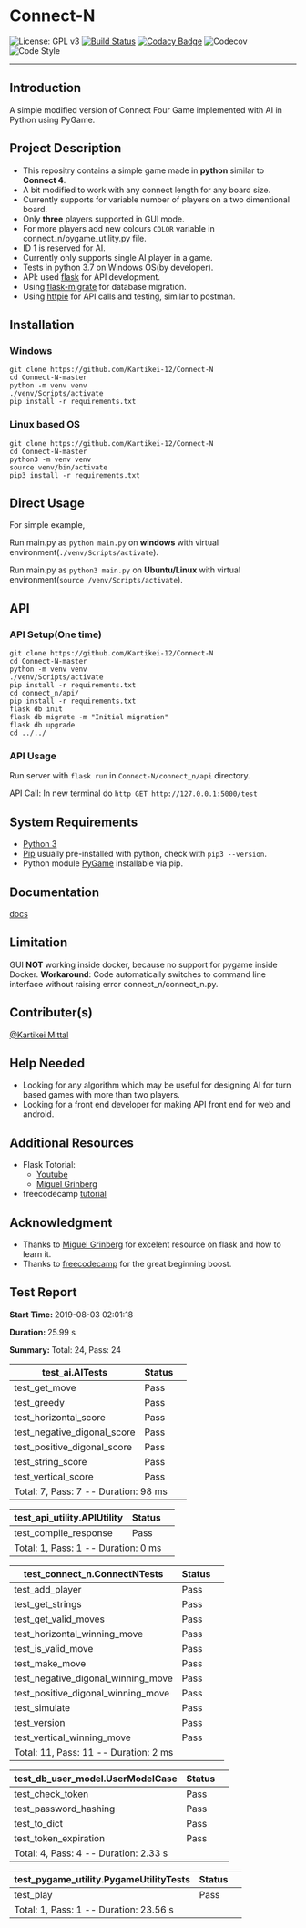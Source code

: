 # Connect-N

![License: GPL v3](https://img.shields.io/badge/License-GPLv3-blue.svg)
[![Build Status](https://travis-ci.org/Kartikei-12/Connect-N.svg?branch=master)](https://travis-ci.org/Kartikei-12/Connect-N)
[![Codacy Badge](https://api.codacy.com/project/badge/Grade/4a053ff3c19247958b88183242723d23)](https://www.codacy.com/app/Kartikei-12/Connect-N?utm_source=github.com&amp;utm_medium=referral&amp;utm_content=Kartikei-12/Connect-N&amp;utm_campaign=Badge_Grade)
![Codecov](https://img.shields.io/codecov/c/github/Kartikei-12/Connect-N.svg)
![Code Style](https://img.shields.io/badge/code%20style-black-000000.svg)
<hr>

## Introduction

A simple modified version of Connect Four Game implemented with AI in Python using PyGame.

## Project Description

*  This repositry contains a simple game made in **python** similar to **Connect 4**.
*  A bit modified to work with any connect length for any board size.
*  Currently supports for variable number of players on a two dimentional board.
*  Only **three** players supported in GUI mode.
*  For more players add new colours `COLOR` variable in connect_n/pygame_utility.py file.
*  ID 1 is reserved for AI.
*  Currently only supports single AI player in a game.
*  Tests in python 3.7 on Windows OS(by developer).
*  API: used [flask](http://flask.pocoo.org/) for API development.
*  Using [flask-migrate](https://pypi.org/project/Flask-Migrate/) for database migration.
*  Using [httpie](https://pypi.org/project/httpie/) for API calls and testing, similar to postman.

## Installation

### Windows

    git clone https://github.com/Kartikei-12/Connect-N
    cd Connect-N-master
    python -m venv venv
    ./venv/Scripts/activate
    pip install -r requirements.txt

### Linux based OS

    git clone https://github.com/Kartikei-12/Connect-N
    cd Connect-N-master
    python3 -m venv venv
    source venv/bin/activate
    pip3 install -r requirements.txt

## Direct Usage

For simple example,

Run main.py as `python main.py` on **windows** with virtual environment(`./venv/Scripts/activate`).

Run main.py as `python3 main.py` on **Ubuntu/Linux** with virtual environment(`source /venv/Scripts/activate`).

## API

### API Setup(One time)

    git clone https://github.com/Kartikei-12/Connect-N
    cd Connect-N-master
    python -m venv venv
    ./venv/Scripts/activate
    pip install -r requirements.txt
    cd connect_n/api/
    pip install -r requirements.txt
    flask db init
    flask db migrate -m "Initial migration"
    flask db upgrade
    cd ../../

### API Usage

Run server with `flask run` in `Connect-N/connect_n/api` directory.

API Call: In new terminal do `http GET http://127.0.0.1:5000/test`

## System Requirements

*  [Python 3](https://www.python.org/)
*  [Pip](https://pypi.org/) usually pre-installed with python, check with `pip3 --version`.
*  Python module [PyGame](https://pypi.org/project/pygame/) installable via pip.

## Documentation

[docs](https://kartikei-12.github.io/Connect-N/html/index.html)

## Limitation

GUI **NOT** working inside docker, because no support for pygame inside Docker.
**Workaround**: Code automatically switches to command line interface without raising error connect_n/connect_n.py.

## Contributer(s)

[@Kartikei Mittal](https://github.com/Kartikei-12)

## Help Needed

* Looking for any algorithm which may be useful for designing AI for turn based games with more than two players.
* Looking for a front end developer for making API front end for web and android.

## Additional Resources

* Flask Totorial:
  * [Youtube](https://www.youtube.com/watch?v=Z1RJmh_OqeA)
  * [Miguel Grinberg](https://blog.miguelgrinberg.com/post/the-flask-mega-tutorial-part-i-hello-world)
* freecodecamp [tutorial](https://www.youtube.com/watch?v=8392NJjj8s0)

## Acknowledgment

*  Thanks to [Miguel Grinberg](https://github.com/miguelgrinberg) for excelent resource on flask and how to learn it.
*  Thanks to [freecodecamp](https://www.freecodecamp.org/) for the great beginning boost.




<!DOCTYPE html>
<html>
<head>
    <title>Test Report</title>
    <meta charset="utf-8">
    <meta name="viewport" content="width=device-width, initial-scale=1.0">
    <link rel="stylesheet" href="https://maxcdn.bootstrapcdn.com/bootstrap/3.3.6/css/bootstrap.min.css" integrity="sha384-1q8mTJOASx8j1Au+a5WDVnPi2lkFfwwEAa8hDDdjZlpLegxhjVME1fgjWPGmkzs7" crossorigin="anonymous">
</head>
<body>
    <div class="container">
        <div class="row">
            <div class="col-xs-12">
                <h2 class="text-capitalize">Test Report</h2>
                <p class='attribute'><strong>Start Time: </strong>2019-08-03 02:01:18</p>
                <p class='attribute'><strong>Duration: </strong>25.99 s</p>
                <p class='attribute'><strong>Summary: </strong>Total: 24, Pass: 24</p>
            </div>
        </div>
        <div class="row">
            <div class="col-xs-12 col-sm-10 col-md-10">
                <table class='table table-hover table-responsive'>
                    <thead>
                        <tr>
                            <th>test_ai.AITests</th>
                            <th>Status</th>
                            <th></th>
                        </tr>
                    </thead>
                    <tbody>
                        <tr class='success'>
                            <td class="col-xs-10">test_get_move</td>
                            <td class="col-xs-1">
                                <span class="label label-success" style="display:block;width:40px;">Pass</span>
                            </td>
                            <td class="col-xs-1">
                            </td>
                        </tr>
                        <tr class='success'>
                            <td class="col-xs-10">test_greedy</td>
                            <td class="col-xs-1">
                                <span class="label label-success" style="display:block;width:40px;">Pass</span>
                            </td>
                            <td class="col-xs-1">
                            </td>
                        </tr>
                        <tr class='success'>
                            <td class="col-xs-10">test_horizontal_score</td>
                            <td class="col-xs-1">
                                <span class="label label-success" style="display:block;width:40px;">Pass</span>
                            </td>
                            <td class="col-xs-1">
                            </td>
                        </tr>
                        <tr class='success'>
                            <td class="col-xs-10">test_negative_digonal_score</td>
                            <td class="col-xs-1">
                                <span class="label label-success" style="display:block;width:40px;">Pass</span>
                            </td>
                            <td class="col-xs-1">
                            </td>
                        </tr>
                        <tr class='success'>
                            <td class="col-xs-10">test_positive_digonal_score</td>
                            <td class="col-xs-1">
                                <span class="label label-success" style="display:block;width:40px;">Pass</span>
                            </td>
                            <td class="col-xs-1">
                            </td>
                        </tr>
                        <tr class='success'>
                            <td class="col-xs-10">test_string_score</td>
                            <td class="col-xs-1">
                                <span class="label label-success" style="display:block;width:40px;">Pass</span>
                            </td>
                            <td class="col-xs-1">
                            </td>
                        </tr>
                        <tr class='success'>
                            <td class="col-xs-10">test_vertical_score</td>
                            <td class="col-xs-1">
                                <span class="label label-success" style="display:block;width:40px;">Pass</span>
                            </td>
                            <td class="col-xs-1">
                            </td>
                        </tr>
                        <tr>
                            <td colspan="3">
                                Total: 7, Pass: 7 -- Duration: 98 ms
                            </td>
                        </tr>
                    </tbody>
                </table>
            </div>
        </div>
        <div class="row">
            <div class="col-xs-12 col-sm-10 col-md-10">
                <table class='table table-hover table-responsive'>
                    <thead>
                        <tr>
                            <th>test_api_utility.APIUtility</th>
                            <th>Status</th>
                            <th></th>
                        </tr>
                    </thead>
                    <tbody>
                        <tr class='success'>
                            <td class="col-xs-10">test_compile_response</td>
                            <td class="col-xs-1">
                                <span class="label label-success" style="display:block;width:40px;">Pass</span>
                            </td>
                            <td class="col-xs-1">
                            </td>
                        </tr>
                        <tr>
                            <td colspan="3">
                                Total: 1, Pass: 1 -- Duration: 0 ms
                            </td>
                        </tr>
                    </tbody>
                </table>
            </div>
        </div>
        <div class="row">
            <div class="col-xs-12 col-sm-10 col-md-10">
                <table class='table table-hover table-responsive'>
                    <thead>
                        <tr>
                            <th>test_connect_n.ConnectNTests</th>
                            <th>Status</th>
                            <th></th>
                        </tr>
                    </thead>
                    <tbody>
                        <tr class='success'>
                            <td class="col-xs-10">test_add_player</td>
                            <td class="col-xs-1">
                                <span class="label label-success" style="display:block;width:40px;">Pass</span>
                            </td>
                            <td class="col-xs-1">
                            </td>
                        </tr>
                        <tr class='success'>
                            <td class="col-xs-10">test_get_strings</td>
                            <td class="col-xs-1">
                                <span class="label label-success" style="display:block;width:40px;">Pass</span>
                            </td>
                            <td class="col-xs-1">
                            </td>
                        </tr>
                        <tr class='success'>
                            <td class="col-xs-10">test_get_valid_moves</td>
                            <td class="col-xs-1">
                                <span class="label label-success" style="display:block;width:40px;">Pass</span>
                            </td>
                            <td class="col-xs-1">
                            </td>
                        </tr>
                        <tr class='success'>
                            <td class="col-xs-10">test_horizontal_winning_move</td>
                            <td class="col-xs-1">
                                <span class="label label-success" style="display:block;width:40px;">Pass</span>
                            </td>
                            <td class="col-xs-1">
                            </td>
                        </tr>
                        <tr class='success'>
                            <td class="col-xs-10">test_is_valid_move</td>
                            <td class="col-xs-1">
                                <span class="label label-success" style="display:block;width:40px;">Pass</span>
                            </td>
                            <td class="col-xs-1">
                            </td>
                        </tr>
                        <tr class='success'>
                            <td class="col-xs-10">test_make_move</td>
                            <td class="col-xs-1">
                                <span class="label label-success" style="display:block;width:40px;">Pass</span>
                            </td>
                            <td class="col-xs-1">
                            </td>
                        </tr>
                        <tr class='success'>
                            <td class="col-xs-10">test_negative_digonal_winning_move</td>
                            <td class="col-xs-1">
                                <span class="label label-success" style="display:block;width:40px;">Pass</span>
                            </td>
                            <td class="col-xs-1">
                            </td>
                        </tr>
                        <tr class='success'>
                            <td class="col-xs-10">test_positive_digonal_winning_move</td>
                            <td class="col-xs-1">
                                <span class="label label-success" style="display:block;width:40px;">Pass</span>
                            </td>
                            <td class="col-xs-1">
                            </td>
                        </tr>
                        <tr class='success'>
                            <td class="col-xs-10">test_simulate</td>
                            <td class="col-xs-1">
                                <span class="label label-success" style="display:block;width:40px;">Pass</span>
                            </td>
                            <td class="col-xs-1">
                            </td>
                        </tr>
                        <tr class='success'>
                            <td class="col-xs-10">test_version</td>
                            <td class="col-xs-1">
                                <span class="label label-success" style="display:block;width:40px;">Pass</span>
                            </td>
                            <td class="col-xs-1">
                            </td>
                        </tr>
                        <tr class='success'>
                            <td class="col-xs-10">test_vertical_winning_move</td>
                            <td class="col-xs-1">
                                <span class="label label-success" style="display:block;width:40px;">Pass</span>
                            </td>
                            <td class="col-xs-1">
                            </td>
                        </tr>
                        <tr>
                            <td colspan="3">
                                Total: 11, Pass: 11 -- Duration: 2 ms
                            </td>
                        </tr>
                    </tbody>
                </table>
            </div>
        </div>
        <div class="row">
            <div class="col-xs-12 col-sm-10 col-md-10">
                <table class='table table-hover table-responsive'>
                    <thead>
                        <tr>
                            <th>test_db_user_model.UserModelCase</th>
                            <th>Status</th>
                            <th></th>
                        </tr>
                    </thead>
                    <tbody>
                        <tr class='success'>
                            <td class="col-xs-10">test_check_token</td>
                            <td class="col-xs-1">
                                <span class="label label-success" style="display:block;width:40px;">Pass</span>
                            </td>
                            <td class="col-xs-1">
                            </td>
                        </tr>
                        <tr class='success'>
                            <td class="col-xs-10">test_password_hashing</td>
                            <td class="col-xs-1">
                                <span class="label label-success" style="display:block;width:40px;">Pass</span>
                            </td>
                            <td class="col-xs-1">
                            </td>
                        </tr>
                        <tr class='success'>
                            <td class="col-xs-10">test_to_dict</td>
                            <td class="col-xs-1">
                                <span class="label label-success" style="display:block;width:40px;">Pass</span>
                            </td>
                            <td class="col-xs-1">
                            </td>
                        </tr>
                        <tr class='success'>
                            <td class="col-xs-10">test_token_expiration</td>
                            <td class="col-xs-1">
                                <span class="label label-success" style="display:block;width:40px;">Pass</span>
                            </td>
                            <td class="col-xs-1">
                            </td>
                        </tr>
                        <tr>
                            <td colspan="3">
                                Total: 4, Pass: 4 -- Duration: 2.33 s
                            </td>
                        </tr>
                    </tbody>
                </table>
            </div>
        </div>
        <div class="row">
            <div class="col-xs-12 col-sm-10 col-md-10">
                <table class='table table-hover table-responsive'>
                    <thead>
                        <tr>
                            <th>test_pygame_utility.PygameUtilityTests</th>
                            <th>Status</th>
                            <th></th>
                        </tr>
                    </thead>
                    <tbody>
                        <tr class='success'>
                            <td class="col-xs-10">test_play</td>
                            <td class="col-xs-1">
                                <span class="label label-success" style="display:block;width:40px;">Pass</span>
                            </td>
                            <td class="col-xs-1">
                            </td>
                        </tr>
                        <tr>
                            <td colspan="3">
                                Total: 1, Pass: 1 -- Duration: 23.56 s
                            </td>
                        </tr>
                    </tbody>
                </table>
            </div>
        </div>
    </div></body></html>
